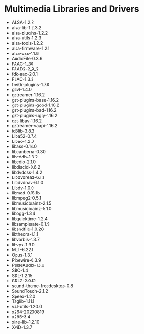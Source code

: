 #  Multimedia Libraries and Drivers

* ALSA-1.2.2
* alsa-lib-1.2.3.2
* alsa-plugins-1.2.2
* alsa-utils-1.2.3
* alsa-tools-1.2.2
* alsa-firmware-1.2.1
* alsa-oss-1.1.8
* AudioFile-0.3.6
* FAAC-1_30
* FAAD2-2_9_2
* fdk-aac-2.0.1
* FLAC-1.3.3
* frei0r-plugins-1.7.0
* gavl-1.4.0
* gstreamer-1.16.2
* gst-plugins-base-1.16.2
* gst-plugins-good-1.16.2
* gst-plugins-bad-1.16.2
* gst-plugins-ugly-1.16.2
* gst-libav-1.16.2
* gstreamer-vaapi-1.16.2
* id3lib-3.8.3
* Liba52-0.7.4
* Libao-1.2.0
* libass-0.14.0
* libcanberra-0.30
* libcddb-1.3.2
* libcdio-2.1.0
* libdiscid-0.6.2
* libdvdcss-1.4.2
* Libdvdread-6.1.1
* Libdvdnav-6.1.0
* Libdv-1.0.0
* libmad-0.15.1b
* libmpeg2-0.5.1
* libmusicbrainz-2.1.5
* libmusicbrainz-5.1.0
* libogg-1.3.4
* libquicktime-1.2.4
* libsamplerate-0.1.9
* libsndfile-1.0.28
* libtheora-1.1.1
* libvorbis-1.3.7
* libvpx-1.9.0
* MLT-6.22.1
* Opus-1.3.1
* Pipewire-0.3.9
* PulseAudio-13.0
* SBC-1.4
* SDL-1.2.15
* SDL2-2.0.12
* sound-theme-freedesktop-0.8
* SoundTouch-2.1.2
* Speex-1.2.0
* Taglib-1.11.1
* v4l-utils-1.20.0
* x264-20200819
* x265-3.4
* xine-lib-1.2.10
* XviD-1.3.7